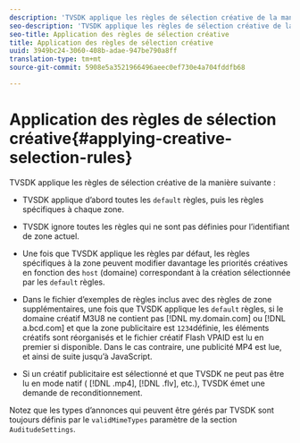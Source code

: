 ```yaml
---
description: 'TVSDK applique les règles de sélection créative de la manière suivante : '
seo-description: 'TVSDK applique les règles de sélection créative de la manière suivante : '
seo-title: Application des règles de sélection créative
title: Application des règles de sélection créative
uuid: 3949bc24-3060-408b-adae-947be790a8ff
translation-type: tm+mt
source-git-commit: 5908e5a3521966496aeec0ef730e4a704fddfb68

---
```



# Application des règles de sélection créative{#applying-creative-selection-rules}

TVSDK applique les règles de sélection créative de la manière suivante :

* TVSDK applique d’abord toutes les `default` règles, puis les règles spécifiques à chaque zone.
* TVSDK ignore toutes les règles qui ne sont pas définies pour l’identifiant de zone actuel.
* Une fois que TVSDK applique les règles par défaut, les règles spécifiques à la zone peuvent modifier davantage les priorités créatives en fonction des `host` (domaine) correspondant à la création sélectionnée par les `default` règles.

* Dans le fichier d’exemples de règles inclus avec des règles de zone supplémentaires, une fois que TVSDK applique les `default` règles, si le domaine créatif M3U8 ne contient pas [!DNL my.domain.com] ou [!DNL a.bcd.com] et que la zone publicitaire est `1234`définie, les éléments créatifs sont réorganisés et le fichier créatif Flash VPAID est lu en premier si disponible. Dans le cas contraire, une publicité MP4 est lue, et ainsi de suite jusqu’à JavaScript.

* Si un créatif publicitaire est sélectionné et que TVSDK ne peut pas être lu en mode natif ( [!DNL .mp4], [!DNL .flv], etc.), TVSDK émet une demande de reconditionnement.

Notez que les types d’annonces qui peuvent être gérés par TVSDK sont toujours définis par le `validMimeTypes` paramètre de la section `AuditudeSettings`.
